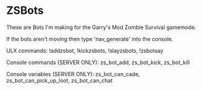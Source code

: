 # ZSBots
These are Bots I'm making for the Garry's Mod Zombie Survival gamemode.

If the bots aren't moving then type 'nav_generate' into the console.

ULX commands:
!addzsbot, 
!kickzsbots, 
!slayzsbots, 
!zsbotsay

Console commands (SERVER ONLY):
zs_bot_add, 
zs_bot_kick, 
zs_bot_kill

Console variables (SERVER ONLY):
zs_bot_can_cade, 
zs_bot_can_pick_up_loot, 
zs_bot_can_chat
